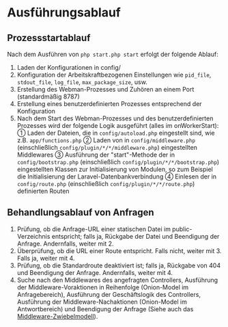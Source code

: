 # Ausführungsablauf

## Prozessstartablauf

Nach dem Ausführen von `php start.php start` erfolgt der folgende Ablauf:

1. Laden der Konfigurationen in config/
2. Konfiguration der Arbeitskraftbezogenen Einstellungen wie `pid_file`, `stdout_file`, `log_file`, `max_package_size`, usw.
3. Erstellung des Webman-Prozesses und Zuhören an einem Port (standardmäßig 8787)
4. Erstellung eines benutzerdefinierten Prozesses entsprechend der Konfiguration
5. Nach dem Start des Webman-Prozesses und des benutzerdefinierten Prozesses wird der folgende Logik ausgeführt (alles im onWorkerStart):
   ① Laden der Dateien, die in `config/autoload.php` eingestellt sind, wie z.B. `app/functions.php`
   ② Laden von in `config/middleware.php` (einschließlich `config/plugin/*/*/middleware.php`) eingestellten Middlewares
   ③ Ausführung der "start"-Methode der in `config/bootstrap.php` (einschließlich `config/plugin/*/*/bootstrap.php`) eingestellten Klassen zur Initialisierung von Modulen, so zum Beispiel die Initialisierung der Laravel-Datenbankverbindung
   ④ Einlesen der in `config/route.php` (einschließlich `config/plugin/*/*/route.php`) definierten Routen

## Behandlungsablauf von Anfragen
1. Prüfung, ob die Anfrage-URL einer statischen Datei im public-Verzeichnis entspricht; falls ja, Rückgabe der Datei und Beendigung der Anfrage. Andernfalls, weiter mit 2.
2. Überprüfung, ob die URL einer Route entspricht. Falls nicht, weiter mit 3. Falls ja, weiter mit 4.
3. Prüfung, ob die Standardroute deaktiviert ist; falls ja, Rückgabe von 404 und Beendigung der Anfrage. Andernfalls, weiter mit 4.
4. Suche nach den Middlewares des angefragten Controllers, Ausführung der Middleware-Voraktionen in Reihenfolge (Onion-Model im Anfragebereich), Ausführung der Geschäftslogik des Controllers, Ausführung der Middleware-Nachaktionen (Onion-Model im Antwortbereich) und Beendigung der Anfrage (Siehe auch das [Middleware-Zwiebelmodell](https://www.workerman.net/doc/webman/middleware.html#%E4%B8%AD%E9%97%B4%E4%BB%B6%E6%B4%8B%E8%91%B1%E6%A8%A1%E5%9E%8B)).
